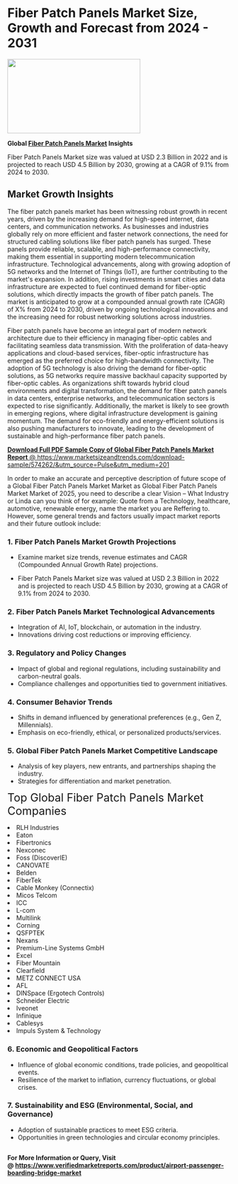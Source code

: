 <H1>Fiber Patch Panels Market Size, Growth and Forecast from 2024 - 2031</H1><img class="aligncenter size-medium wp-image-584254" src="https://thirdeyenews.in/wp-content/uploads/2024/09/Global-Market-Research-300x168.jpeg" alt="" width="300" height="168" /><p><strong>Global&nbsp;<a href="https://www.marketsizeandtrends.com/download-sample/574262/&amp;utm_source=Pulse&amp;utm_medium=201">Fiber Patch Panels Market</a> Insights</strong></p><p>Fiber Patch Panels Market size was valued at USD 2.3 Billion in 2022 and is projected to reach USD 4.5 Billion by 2030, growing at a CAGR of 9.1% from 2024 to 2030.</p><p><h2>Market Growth Insights</h2> <p>The fiber patch panels market has been witnessing robust growth in recent years, driven by the increasing demand for high-speed internet, data centers, and communication networks. As businesses and industries globally rely on more efficient and faster network connections, the need for structured cabling solutions like fiber patch panels has surged. These panels provide reliable, scalable, and high-performance connectivity, making them essential in supporting modern telecommunication infrastructure. Technological advancements, along with growing adoption of 5G networks and the Internet of Things (IoT), are further contributing to the market's expansion. In addition, rising investments in smart cities and data infrastructure are expected to fuel continued demand for fiber-optic solutions, which directly impacts the growth of fiber patch panels. The market is anticipated to grow at a compounded annual growth rate (CAGR) of X% from 2024 to 2030, driven by ongoing technological innovations and the increasing need for robust networking solutions across industries.</p> <p><a href="#"></a></p> <p>Fiber patch panels have become an integral part of modern network architecture due to their efficiency in managing fiber-optic cables and facilitating seamless data transmission. With the proliferation of data-heavy applications and cloud-based services, fiber-optic infrastructure has emerged as the preferred choice for high-bandwidth connectivity. The adoption of 5G technology is also driving the demand for fiber-optic solutions, as 5G networks require massive backhaul capacity supported by fiber-optic cables. As organizations shift towards hybrid cloud environments and digital transformation, the demand for fiber patch panels in data centers, enterprise networks, and telecommunication sectors is expected to rise significantly. Additionally, the market is likely to see growth in emerging regions, where digital infrastructure development is gaining momentum. The demand for eco-friendly and energy-efficient solutions is also pushing manufacturers to innovate, leading to the development of sustainable and high-performance fiber patch panels.</p> <p><a href="#"></p><p><span class=""><strong>Download Full PDF Sample Copy of Global Fiber Patch Panels Market Report</strong> @ <a href="https://www.marketsizeandtrends.com/download-sample/574262/&amp;utm_source=Pulse&amp;utm_medium=201" target="_blank">https://www.marketsizeandtrends.com/download-sample/574262/&amp;utm_source=Pulse&amp;utm_medium=201</a></span></p><p>In order to make an accurate and perceptive description of future scope of a Global&nbsp;Fiber Patch Panels Market Market as Global&nbsp;Fiber Patch Panels Market Market of 2025, you need to describe a clear Vision &ndash; What Industry or Linda can you think of for example: Quote from a Technology, healthcare, automotive, renewable energy, name the market you are Reffering to. However, some general trends and factors usually impact market reports and their future outlook include:</p><h3>1.&nbsp;<strong>Fiber Patch Panels Market Growth Projections</strong></h3><ul><li>Examine market size trends, revenue estimates and CAGR (Compounded Annual Growth Rate) projections.</li><li><p>Fiber Patch Panels Market size was valued at USD 2.3 Billion in 2022 and is projected to reach USD 4.5 Billion by 2030, growing at a CAGR of 9.1% from 2024 to 2030.</p></li></ul><h3>2.&nbsp;<strong>Fiber Patch Panels Market Technological Advancements</strong></h3><ul><li>Integration of AI, IoT, blockchain, or automation in the industry.</li><li>Innovations driving cost reductions or improving efficiency.</li></ul><h3>3.&nbsp;<strong>Regulatory and Policy Changes</strong></h3><ul><li>Impact of global and regional regulations, including sustainability and carbon-neutral goals.</li><li>Compliance challenges and opportunities tied to government initiatives.</li></ul><h3>4.&nbsp;<strong>Consumer Behavior Trends</strong></h3><ul><li>Shifts in demand influenced by generational preferences (e.g., Gen Z, Millennials).</li><li>Emphasis on eco-friendly, ethical, or personalized products/services.</li></ul><h3>5.&nbsp;<strong>Global Fiber Patch Panels Market Competitive Landscape</strong></h3><ul><li>Analysis of key players, new entrants, and partnerships shaping the industry.</li><li>Strategies for differentiation and market penetration.</li></ul><p data-pm-slice="1 1 []"><span style="color: inherit; font-family: inherit; font-size: 25px;">Top Global Fiber Patch Panels Market Companies</span></p><div class="" data-test-id=""><p><li>RLH Industries</li><li> Eaton</li><li> Fibertronics</li><li> Nexconec</li><li> Foss (DiscoverIE)</li><li> CANOVATE</li><li> Belden</li><li> FiberTek</li><li> Cable Monkey (Connectix)</li><li> Micos Telcom</li><li> ICC</li><li> L-com</li><li> Multilink</li><li> Corning</li><li> QSFPTEK</li><li> Nexans</li><li> Premium-Line Systems GmbH</li><li> Excel</li><li> Fiber Mountain</li><li> Clearfield</li><li> METZ CONNECT USA</li><li> AFL</li><li> DINSpace (Ergotech Controls)</li><li> Schneider Electric</li><li> Iveonet</li><li> Infinique</li><li> Cablesys</li><li> Impuls System & Technology</li></p></div><h3>6.&nbsp;<strong>Economic and Geopolitical Factors</strong></h3><ul><li>Influence of global economic conditions, trade policies, and geopolitical events.</li><li>Resilience of the market to inflation, currency fluctuations, or global crises.</li></ul><h3>7.&nbsp;<strong>Sustainability and ESG (Environmental, Social, and Governance)</strong></h3><ul><li>Adoption of sustainable practices to meet ESG criteria.</li><li>Opportunities in green technologies and circular economy principles.</li></ul><h2><strong style="font-size: 14px;">For More Information or Query, Visit @&nbsp;</strong><a style="background-color: #ffffff; font-size: 14px;" href="https://www.marketsizeandtrends.com/report/fiber-patch-panels-market/" target="_blank">https://www.verifiedmarketreports.com/product/airport-passenger-boarding-bridge-market</a></h2>
